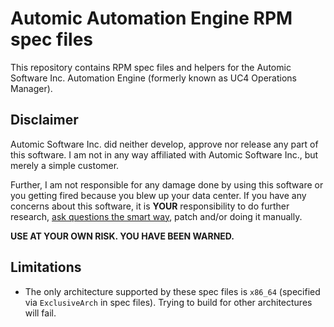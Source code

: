 # Automic Automation Engine RPM spec files

This repository contains RPM spec files and helpers for the Automic Software
Inc. Automation Engine (formerly known as UC4 Operations Manager).

## Disclaimer

Automic Software Inc. did neither develop, approve nor release any part of this software. I am not in any way affiliated with Automic Software Inc., but merely a simple customer.

Further, I am not responsible for any damage done by using this software or you getting fired because you blew up your data center. If you have any concerns about this software, it is **YOUR** responsibility to do further research, [ask questions the smart way][ask_questions_the_smart_way], patch and/or doing it manually.

**USE AT YOUR OWN RISK. YOU HAVE BEEN WARNED.**

## Limitations

* The only architecture supported by these spec files is `x86_64` (specified via `ExclusiveArch` in spec files). Trying to build for other architectures will fail.

[ask_questions_the_smart_way]: http://goo.gl/Rims
